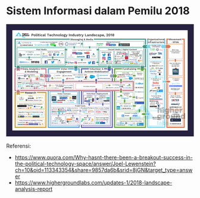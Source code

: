 # Sistem Informasi dalam Pemilu 2018

![](images/pemilu-2018.webp)

Referensi:
- https://www.quora.com/Why-hasnt-there-been-a-breakout-success-in-the-political-technology-space/answer/Joel-Lewenstein?ch=10&oid=113343354&share=9857da6b&srid=8jGN&target_type=answer
- https://www.highergroundlabs.com/updates-1/2018-landscape-analysis-report